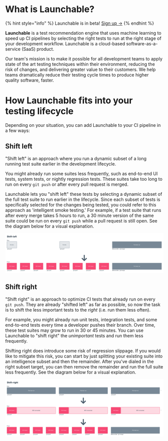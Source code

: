 # What is Launchable?

{% hint style="info" %}
Launchable is in beta! [Sign up →](https://www.launchableinc.com/invite)
{% endhint %}

**Launchable** is a test recommendation engine that uses machine learning to speed up CI pipelines by selecting the right tests to run at the right stage of your development workflow. Launchable is a cloud-based software-as-a-service (SaaS) product.

Our team's mission is to make it possible for all development teams to apply state of the art testing techniques within their environment, reducing the risk of changes, and delivering greater value to their customers. We help teams dramatically reduce their testing cycle times to produce higher quality software, faster.

# How Launchable fits into your testing lifecycle

Depending on your situation, you can add Launchable to your CI pipeline in a few ways:

## Shift left

"Shift left" is an approach where you run a dynamic subset of a long running test suite earlier in the development lifecycle.

You might already run some suites less frequently, such as end-to-end UI tests, system tests, or nightly regression tests. These suites take too long to run on every `git push` or after every pull request is merged.

Launchable lets you "shift left" these tests by selecting a dynamic subset of the full test suite to run earlier in the lifecycle. Since each subset of tests is specifically selected for the changes being tested, you could refer to this approach as 'intelligent smoke testing.' For example, if a test suite that runs after every merge takes 5 hours to run, a 30 minute version of the same suite could be run on every `git push` while a pull request is still open. See the diagram below for a visual explanation.

![](.gitbook/assets/shift-left.png)

## Shift right

"Shift right" is an approach to optimize CI tests that already run on every `git push`. They are already "shifted left" as far as possible, so now the task is to shift the less important tests to the _right_ (i.e. run them less often).

For example, you might already run unit tests, integration tests, and some end-to-end tests every time a developer pushes their branch. Over time, these test suites may grow to run in 30 or 45 minutes. You can use Launchable to "shift right" the _unimportant_ tests and run them less frequently.

Shifting right does introduce some risk of regression slippage. If you would like to mitigate this risk, you can start by just splitting your existing suite into an intelligence subset and then the remainder. After you've dialed in the right subset target, you can then remove the remainder and run the full suite less frequently. See the diagram below for a visual explanation.

![](.gitbook/assets/shift-right.png)

